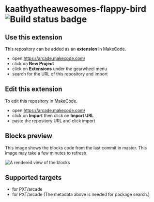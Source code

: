 # kaathyatheawesomes-flappy-bird ![Build status badge](https://github.com/horse-swimmer098/kaathyatheawesomes-flappy-bird/workflows/MakeCode/badge.svg)



## Use this extension

This repository can be added as an **extension** in MakeCode.

* open https://arcade.makecode.com/
* click on **New Project**
* click on **Extensions** under the gearwheel menu
* search for the URL of this repository and import

## Edit this extension

To edit this repository in MakeCode.

* open https://arcade.makecode.com/
* click on **Import** then click on **Import URL**
* paste the repository URL and click import

## Blocks preview

This image shows the blocks code from the last commit in master.
This image may take a few minutes to refresh.

![A rendered view of the blocks](https://github.com/horse-swimmer098/kaathyatheawesomes-flappy-bird/raw/master/.makecode/blocks.png)

## Supported targets

* for PXT/arcade
* for PXT/arcade
(The metadata above is needed for package search.)

